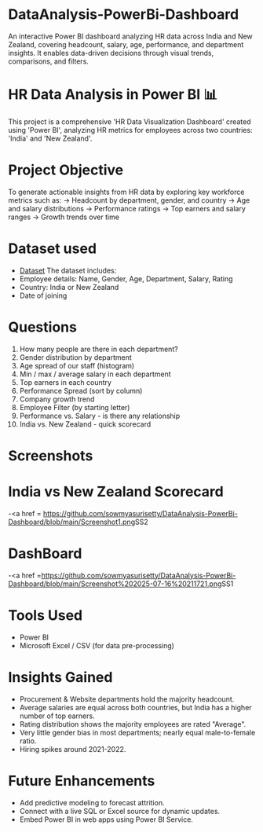 # DataAnalysis-PowerBi-Dashboard
An interactive Power BI dashboard analyzing HR data across India and New Zealand, covering headcount, salary, age, performance, and department insights. It enables data-driven decisions through visual trends, comparisons, and filters.

# HR Data Analysis in Power BI 📊
This project is a comprehensive 'HR Data Visualization Dashboard' created using 'Power BI', analyzing HR metrics for employees across two countries: 'India' and 'New Zealand'.

# Project Objective
To generate actionable insights from HR data by exploring key workforce metrics such as:
-> Headcount by department, gender, and country
-> Age and salary distributions
-> Performance ratings
-> Top earners and salary ranges
-> Growth trends over time

# Dataset used
- <a href="https://github.com/sowmyasurisetty/DataAnalysis-PowerBi-Dashboard/blob/main/hr-data.xlsx">Dataset</a>
The dataset includes:
- Employee details: Name, Gender, Age, Department, Salary, Rating
- Country: India or New Zealand
- Date of joining

# Questions
1. How many people are there in each department?
2. Gender distribution by department
3. Age spread of our staff (histogram)
4. Min / max / average salary in each department
5. Top earners in each country
6. Performance Spread (sort by column)
7. Company growth trend
8. Employee Filter (by starting letter)
9. Performance vs. Salary - is there any relationship
10. India vs. New Zealand - quick scorecard

# Screenshots
# India vs New Zealand Scorecard
-<a href = https://github.com/sowmyasurisetty/DataAnalysis-PowerBi-Dashboard/blob/main/Screenshot1.png</a>SS2
# DashBoard
-<a href =https://github.com/sowmyasurisetty/DataAnalysis-PowerBi-Dashboard/blob/main/Screenshot%202025-07-16%20211721.png</a>SS1


# Tools Used
- Power BI
- Microsoft Excel / CSV (for data pre-processing)

# Insights Gained
- Procurement & Website departments hold the majority headcount.
- Average salaries are equal across both countries, but India has a higher number of top earners.
- Rating distribution shows the majority employees are rated "Average".
- Very little gender bias in most departments; nearly equal male-to-female ratio.
- Hiring spikes around 2021-2022.

# Future Enhancements
- Add predictive modeling to forecast attrition.
- Connect with a live SQL or Excel source for dynamic updates.
- Embed Power BI in web apps using Power BI Service.
